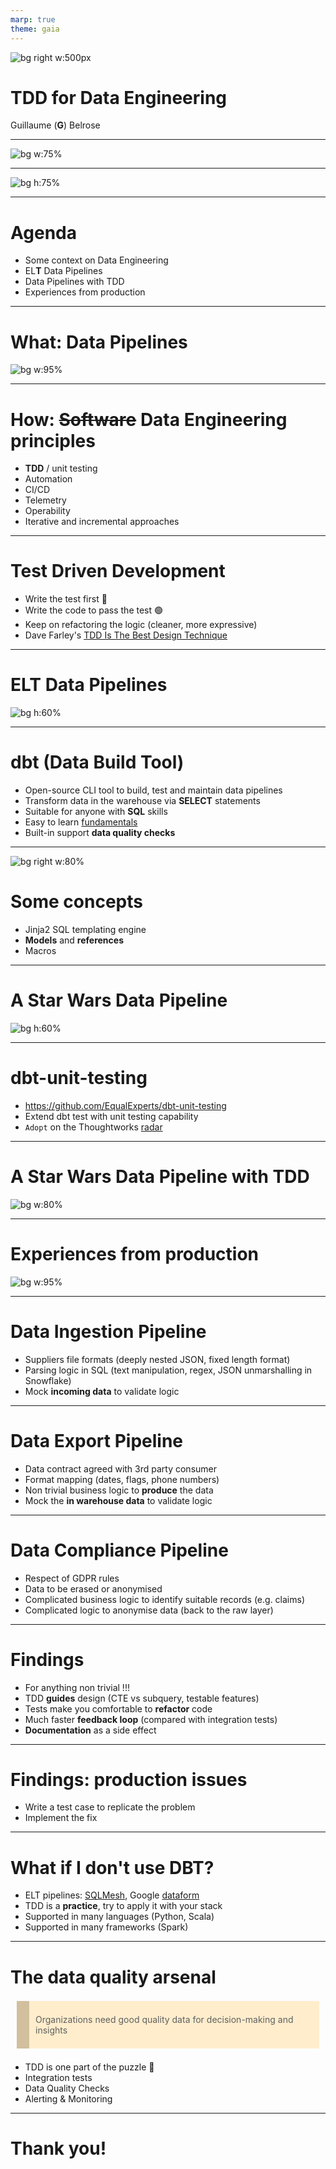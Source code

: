 ```yaml
---
marp: true
theme: gaia
---
```


<style>
blockquote {
  background: #ffedcc;
  border-left: 20px solid #d1bf9d;
  margin: 1.5em 10px;
  padding: 0.5em 10px;
}
</style>

<!-- _class: lead -->

![bg right w:500px](assets/equal-experts-logo-white-blue-background.png)

# TDD for Data Engineering

Guillaume (**G**) Belrose

--- 
<!-- header: ![image w:120px](assets/equal-experts-logo-white-blue-background.png) -->

![bg w:75%](assets/hands-up.jpg) 

--- 

![bg h:75%](assets/darth-vader-meme.jpg) 

<!-- _footer: Make your own: https://imgflip.com/memegenerator/19005569/Darth-Vader -->

---

<!-- paginate: true -->
<!-- footer: TDD for Data Engineering -->

# Agenda

- Some context on Data Engineering
- EL**T** Data Pipelines
- Data Pipelines with TDD
- Experiences from production

---

# What: Data Pipelines

![bg w:95%](assets/data-engineering.png) 

---

# How: ~~Software~~ Data Engineering principles

- **TDD** / unit testing
- Automation
- CI/CD
- Telemetry
- Operability
- Iterative and incremental approaches

---

# Test Driven Development

* Write the test first :red_circle:
* Write the code to pass the test :green_circle:
* Keep on refactoring the logic (cleaner, more expressive)
* Dave Farley's [TDD Is The Best Design Technique](https://www.youtube.com/watch?v=ln4WnxX-wrw)

---

# EL**T** Data Pipelines

![bg h:60%](assets/elt-stack.png) 

---

# dbt (Data Build Tool)

- Open-source CLI tool to build, test and maintain data pipelines
- Transform data in the warehouse via **SELECT** statements
- Suitable for anyone with **SQL** skills
- Easy to learn [fundamentals](https://courses.getdbt.com/courses/fundamentals) 
- Built-in support **data quality checks**

---

![bg right w:80%](assets/dbt-ref.png)

# Some concepts

- Jinja2 SQL templating engine
- **Models** and **references**
- Macros

---

# A Star Wars Data Pipeline

![bg h:60%](assets/star-wars-data-pipeline.png) 

<!-- _footer: TDD for Data Engineering | Star Wars dataset: https://www.kaggle.com/datasets/jsphyg/star-wars -->

---

# dbt-unit-testing

- https://github.com/EqualExperts/dbt-unit-testing
- Extend dbt test with unit testing capability
- `Adopt` on the Thoughtworks [radar](https://www.thoughtworks.com/radar/tools/dbt)

---

# A Star Wars Data Pipeline with TDD 

![bg w:80%](assets/star-wars-data-pipeline-with-tdd.png) 

---
# Experiences from production

![bg w:95%](assets/tales-from-production.png) 

---
# Data Ingestion Pipeline

* Suppliers file formats (deeply nested JSON, fixed length format)
* Parsing logic in SQL (text manipulation, regex, JSON unmarshalling in Snowflake)
* Mock **incoming data** to validate logic

---
# Data Export Pipeline

* Data contract agreed with 3rd party consumer
* Format mapping (dates, flags, phone numbers)
* Non trivial business logic to **produce** the data
* Mock the **in warehouse data** to validate logic

---
# Data Compliance Pipeline

* Respect of GDPR rules
* Data to be erased or anonymised
* Complicated business logic to identify suitable records (e.g. claims)
* Complicated logic to anonymise data (back to the raw layer)

---

# Findings

* For anything non trivial !!!
* TDD **guides** design (CTE vs subquery, testable features)
* Tests make you comfortable to **refactor** code
* Much faster **feedback loop** (compared with integration tests)
* **Documentation** as a side effect

---

# Findings: production issues
- Write a test case to replicate the problem
- Implement the fix 

---

# What if I don't use DBT?

- ELT pipelines: [SQLMesh](https://sqlmesh.com/), Google [dataform](https://cloud.google.com/dataform?hl=en)
- TDD is a **practice**, try to apply it with your stack
- Supported in many languages (Python, Scala)
- Supported in many frameworks (Spark)

---

# The data quality arsenal

> Organizations need good quality data for decision-making and insights
* TDD is one part of the puzzle :jigsaw: 
* Integration tests
* Data Quality Checks
* Alerting & Monitoring

--- 

<!-- _class: lead -->

# Thank you!
